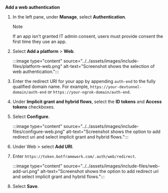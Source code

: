 **Add a web authentication**

1. In the left pane, under **Manage**, select **Authentication**. 

   > [!NOTE]
   > If an app isn't granted IT admin consent, users must provide consent the first time they use an app.
         
1. Select **Add a platform** > **Web**.

   :::image type="content" source="../../assets/images/include-files/platform-web.png" alt-text="Screenshot shows the selection of web authentication.":::

1. Enter the redirect URI for your app by appending `auth-end` to the fully qualified domain name. For example, `https://your-devtunnel-domain/auth-end` or `https://your-ngrok-domain/auth-end`.

1. Under **Implicit grant and hybrid flows**, select the **ID tokens** and **Access tokens** checkboxes.

1. Select **Configure**.

   :::image type="content" source="../../assets/images/include-files/configure-web.png" alt-text="Screenshot shows the option to add redirect uri and select implicit grant and hybrid flows.":::

1. Under Web > select **Add URI**.

1. Enter `https://token.botframework.com/.auth/web/redirect`.

    :::image type="content" source="../../assets/images/include-files/web-add-uri.png" alt-text="Screenshot shows the option to add redirect uri and select implicit grant and hybrid flows.":::

1. Select **Save**.